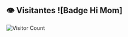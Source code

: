 ## 👁️ Visitantes  ![Badge Hi Mom]
![Visitor Count](https://profile-counter.glitch.me/arturraimundi/count.svg)

